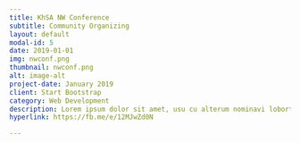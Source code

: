 ```yaml
---
title: KhSA NW Conference
subtitle: Community Organizing
layout: default
modal-id: 5
date: 2019-01-01
img: nwconf.png
thumbnail: nwconf.png
alt: image-alt
project-date: January 2019
client: Start Bootstrap
category: Web Development
description: Lorem ipsum dolor sit amet, usu cu alterum nominavi lobortis. At duo novum diceret. Tantas apeirian vix et, usu sanctus postulant inciderint ut, populo diceret necessitatibus in vim. Cu eum dicam feugiat noluisse.
hyperlink: https://fb.me/e/12MJwZd0N

---
```

